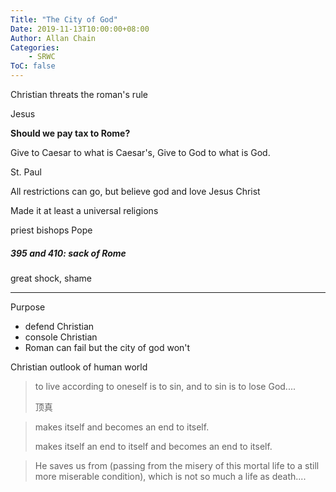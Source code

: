 ```yaml
---
Title: "The City of God"
Date: 2019-11-13T10:00:00+08:00
Author: Allan Chain
Categories:
    - SRWC
ToC: false
---
```


Christian threats the roman's rule

Jesus

**Should we pay tax to Rome?**

Give to Caesar to what is Caesar's, Give to God to what is God.



St. Paul

All restrictions can go, but believe god and love Jesus Christ

Made it at least a universal religions



priest bishops Pope



##### 395 and 410: sack of Rome

great shock, shame

---

Purpose

- defend Christian
- console Christian
- Roman can fail but the city of god won't

Christian outlook of human world

> to live according to oneself is to sin, and to sin is to lose God....
>
> 顶真

> makes itself and becomes an end to itself.
>
> makes itself an end to itself and becomes an end to itself.

> He saves us from (passing from the misery of this mortal life to a still more miserable condition), which is not so much a life as death....